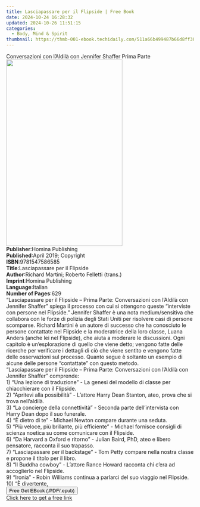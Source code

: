 ```yaml
---
title: Lasciapassare per il Flipside | Free Book
date: 2024-10-24 16:28:32
updated: 2024-10-26 11:51:15
categories:
  - Body, Mind & Spirit
thumbnail: https://thmb-001-ebook.techidaily.com/511a66b499487b66d8ff38ae8f2854c7acd75acc4de6f50c5f28a31ab22c7e67.jpg
---
```

<main id="book-container">
  <div class="flex flex-col">
    <div class="book-brief flex-1 py-6 px-4 sm:p-6 md:py-10 md:px-8">
      <!-- brief-->
      <div class="book-brief-main">
        Conversazioni con l’Aldilà con Jennifer Shaffer Prima Parte
      </div>
    </div>
    <div
      class="book-meta-info flex-1 grid gap-4 col-start-1 col-end-3 row-start-1 sm:mb-6 sm:grid-cols-4 lg:gap-6 lg:col-start-2 lg:row-end-6 lg:row-span-6 lg:mb-0"
    >
      <div
        class="book-meta-info-left place-content-center mt-4 p-4 text-sm leading-6 col-start-2 col-span-2 dark:text-slate-400"
      >
        <img
          class="w-full h-500 object-cover rounded-lg sm:h-255 sm:col-span-2 lg:col-span-full"
          src="https://img-001-ebook.techidaily.com/5ca6ca8288c423209101595334eb98e5e7142eafc0b3ac5d390301d459320a4f.jpg"
          alt=""
          width="312"
          height="500"
        />
      </div>
      <div
        class="book-meta-info-right mt-2 col-start-1 row-start-2 col-span-3 self-center"
      >
        <!-- meta data  -->
        <div class="flex flex-col px-4 md:px-8">
          <div class="flex-1">
            <strong>Publisher</strong>:<span class="px-2"
              >Homina Publishing</span
            >
          </div>
          <div class="flex-1">
            <strong>Published</strong>:<span class="px-2"
              >April 2019; Copyright</span
            >
          </div>
          <div class="flex-1">
            <strong>ISBN</strong>:<span class="px-2">9781547586585</span>
          </div>
          <div class="flex-1">
            <strong>Title</strong>:<span class="px-2"
              >Lasciapassare per il Flipside</span
            >
          </div>
          <div class="flex-1">
            <strong>Author</strong>:<span class="px-2"
              >Richard Martini; Roberto Felletti (trans.)</span
            >
          </div>
          <div class="flex-1">
            <strong>Imprint</strong>:<span class="px-2">Homina Publishing</span>
          </div>
          <div class="flex-1">
            <strong>Language</strong>:<span class="px-2">Italian</span>
          </div>
          <div class="flex-1">
            <strong>Number of Pages</strong>:<span class="px-2">629</span>
          </div>
        </div>
      </div>
    </div>
    <div class="book-description flex-1 py-6 px-4 sm:p-6 md:py-10 md:px-8">
      <div class="book-description-main">
        <div accordion-content="" id="description">
          “Lasciapassare per il Flipside – Prima Parte: Conversazioni con
          l’Aldilà con Jennifer Shaffer” spiega il processo con cui si ottengono
          queste “interviste con persone nel Flipside.” Jennifer Shaffer è una
          nota medium/sensitiva che collabora con le forze di polizia degli
          Stati Uniti per risolvere casi di persone scomparse. Richard Martini è
          un autore di successo che ha conosciuto le persone contattate nel
          Flipside e la moderatrice della loro classe, Luana Anders (anche lei
          nel Flipside), che aiuta a moderare le discussioni. Ogni capitolo è
          un’esplorazione di quello che viene detto; vengono fatte delle
          ricerche per verificare i dettagli di ciò che viene sentito e vengono
          fatte delle osservazioni sul processo. Quanto segue è soltanto un
          esempio di alcune delle persone “contattate” con questo metodo.<br />“Lasciapassare
          per il Flipside – Prima Parte: Conversazioni con l’Aldilà con Jennifer
          Shaffer” comprende:<br />1) “Una lezione di traduzione” - La genesi
          del modello di classe per chiacchierare con il Flipside.<br />2)
          “Apritevi alla possibilità” - L’attore Harry Dean Stanton, ateo, prova
          che si trova nell’aldilà.<br />3) “La concierge della connettività” -
          Seconda parte dell’intervista con Harry Dean dopo il suo funerale.<br />4)
          “È dietro di te” - Michael Newton compare durante una seduta.<br />5)
          “Più veloce, più brillante, più efficiente” - Michael fornisce
          consigli di scienza noetica su come comunicare con il Flipside.<br />6)
          “Da Harvard a Oxford e ritorno” - Julian Baird, PhD, ateo e libero
          pensatore, racconta il suo trapasso.<br />7) “Lasciapassare per il
          backstage” - Tom Petty compare nella nostra classe e propone il titolo
          per il libro.<br />8) “Il Buddha cowboy” - L’attore Rance Howard
          racconta chi c’era ad accoglierlo nel Flipside.<br />9) “Ironia” -
          Robin Williams continua a parlarci del suo viaggio nel Flipside.<br />10)
          “È divertente,
        </div>
        <div class="accordion-fader"></div>
      </div>
    </div>
    <div class="book-excerpts flex-1 py-6 px-4 sm:p-6 md:py-10 md:px-8"></div>
    <div
      class="book-about-author flex-1 py-6 px-4 sm:p-6 md:py-10 md:px-8"
    ></div>
    <div class="book-free-get flex-1 py-6 px-4 sm:p-6 md:py-10 md:px-8">
      <button
        id="btn-free-get"
        class="bg-blue-500 hover:bg-blue-700 text-white font-bold py-2 px-4 rounded"
      >
        Free Get EBook (.PDF/.epub)
      </button>
      <div id="countdown-display" class="px-2 text-lg mt-2"></div>
      <a
        id="free-link"
        class="hidden bg-blue-500 hover:bg-blue-700 text-white font-bold py-2 px-4 rounded"
        href="https://www.ebooks.com/en-us/book/209684494/lasciapassare-per-il-flipside/richard-martini/"
        target="_blank"
        >Click here to get a free link</a
      >
    </div>
    <script>
      let countdownTime = 0;
      let countdownInterval = null;
      document
        .getElementById('btn-free-get')
        .addEventListener('click', startCountdown);
      function startCountdown() {
        countdownTime = new Date().getTime() + 60000 * 3;
        countdownInterval = setInterval(updateCountdown, 1000);
        document.getElementById('btn-free-get').disabled = true;
        document
          .getElementById('btn-free-get')
          .classList.add('bg-gray-500', 'cursor-not-allowed');
      }
      function updateCountdown() {
        let currentTime = new Date().getTime();
        let timeLeft = countdownTime - currentTime;
        let secondsLeft = Math.floor(timeLeft / 1000);
        document.getElementById('countdown-display').innerHTML =
          `Remaining time: ${secondsLeft} seconds.`;
        if (secondsLeft <= 0) {
          clearInterval(countdownInterval);
          document.getElementById('btn-free-get').classList.add('hidden');
          document.getElementById('free-link').classList.remove('hidden');
          document.getElementById('countdown-display').innerHTML = '';
        }
      }
    </script>
  </div>
</main>
